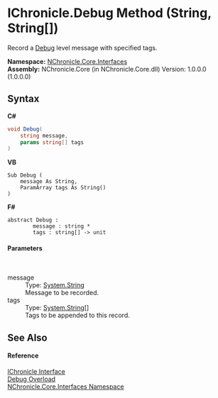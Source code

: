 # IChronicle.Debug Method (String, String[])
 

Record a <a href="T_NChronicle_Core_Model_ChronicleLevel.md">Debug</a> level message with specified tags.

**Namespace:**&nbsp;<a href="N_NChronicle_Core_Interfaces.md">NChronicle.Core.Interfaces</a><br />**Assembly:**&nbsp;NChronicle.Core (in NChronicle.Core.dll) Version: 1.0.0.0 (1.0.0.0)

## Syntax

**C#**<br />
``` C#
void Debug(
	string message,
	params string[] tags
)
```

**VB**<br />
``` VB
Sub Debug ( 
	message As String,
	ParamArray tags As String()
)
```

**F#**<br />
``` F#
abstract Debug : 
        message : string * 
        tags : string[] -> unit 

```


#### Parameters
&nbsp;<dl><dt>message</dt><dd>Type: <a href="http://msdn2.microsoft.com/en-us/library/s1wwdcbf" target="_blank">System.String</a><br />Message to be recorded.</dd><dt>tags</dt><dd>Type: <a href="http://msdn2.microsoft.com/en-us/library/s1wwdcbf" target="_blank">System.String</a>[]<br />Tags to be appended to this record.</dd></dl>

## See Also


#### Reference
<a href="T_NChronicle_Core_Interfaces_IChronicle.md">IChronicle Interface</a><br /><a href="Overload_NChronicle_Core_Interfaces_IChronicle_Debug.md">Debug Overload</a><br /><a href="N_NChronicle_Core_Interfaces.md">NChronicle.Core.Interfaces Namespace</a><br />
